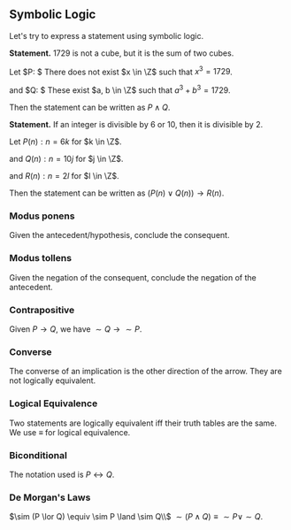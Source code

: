 ## Symbolic Logic

Let's try to express a statement using symbolic logic.

**Statement.** 1729 is not a cube, but it is the sum of two cubes.

Let $P: $ There does not exist $x \in \Z$ such that $x^3 = 1729$.

and $Q: $ These exist $a, b \in \Z$ such that $a^3 + b^3 = 1729$.

Then the statement can be written as $P \land Q$.


**Statement.** If an integer is divisible by $6$ or $10$, then it is divisible by $2$.

Let $P(n): n = 6k$ for $k \in \Z$.

and $Q(n): n = 10j$ for $j \in \Z$.

and $R(n): n = 2l$ for $l \in \Z$.

Then the statement can be written as $(P(n) \lor Q(n)) \rightarrow R(n)$.

### Modus ponens

Given the antecedent/hypothesis, conclude the consequent.

### Modus tollens

Given the negation of the consequent, conclude the negation of the antecedent.

### Contrapositive

Given $P \rightarrow Q$, we have $\sim Q \rightarrow \sim P$.

### Converse

The converse of an implication is the other direction of the arrow. They are not logically equivalent.

### Logical Equivalence

Two statements are logically equivalent iff their truth tables are the same. We use $\equiv$ for logical equivalence.

### Biconditional

The notation used is $P \leftrightarrow Q$.

### De Morgan's Laws

$\sim (P \lor Q) \equiv \sim P \land \sim Q\\$
$\sim (P \land Q) \equiv \sim P \lor \sim Q$.